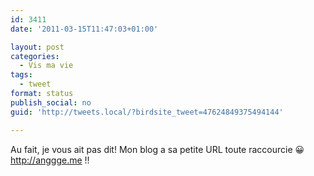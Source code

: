 ```yaml
---
id: 3411
date: '2011-03-15T11:47:03+01:00'

layout: post
categories:
  - Vis ma vie
tags:
  - tweet
format: status
publish_social: no
guid: 'http://tweets.local/?birdsite_tweet=47624849375494144'

---
```


Au fait, je vous ait pas dit! Mon blog a sa petite URL toute raccourcie 😀 http://anggge.me !!